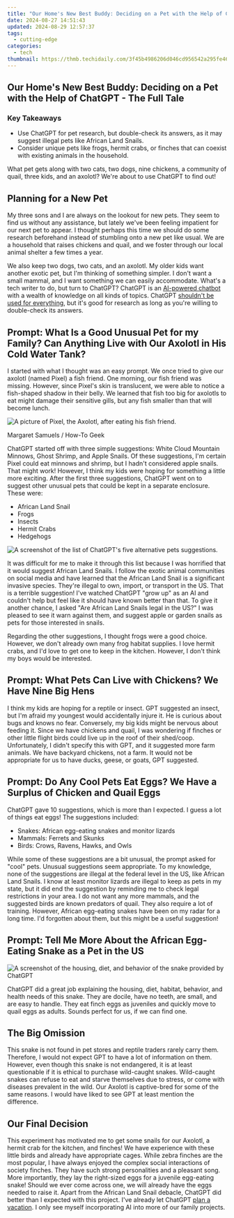 ```yaml
---
title: "Our Home's New Best Buddy: Deciding on a Pet with the Help of ChatGPT - The Full Tale"
date: 2024-08-27 14:51:43
updated: 2024-08-29 12:57:37
tags:
  - cutting-edge
categories:
  - tech
thumbnail: https://thmb.techidaily.com/3f45b4986206d046cd956542a295fe465671e73b81f9c11e8f6862999203849a.jpg
---
```


## Our Home's New Best Buddy: Deciding on a Pet with the Help of ChatGPT - The Full Tale

### Key Takeaways

* Use ChatGPT for pet research, but double-check its answers, as it may suggest illegal pets like African Land Snails.
* Consider unique pets like frogs, hermit crabs, or finches that can coexist with existing animals in the household.

 What pet gets along with two cats, two dogs, nine chickens, a community of quail, three kids, and an axolotl? We're about to use ChatGPT to find out!

##  Planning for a New Pet

 My three sons and I are always on the lookout for new pets. They seem to find us without any assistance, but lately we've been feeling impatient for our next pet to appear. I thought perhaps this time we should do some research beforehand instead of stumbling onto a new pet like usual. We are a household that raises chickens and quail, and we foster through our local animal shelter a few times a year.

 We also keep two dogs, two cats, and an axolotl. My older kids want another exotic pet, but I'm thinking of something simpler. I don't want a small mammal, and I want something we can easily accommodate. What's a tech writer to do, but turn to ChatGPT? ChatGPT is an [AI-powered chatbot](https://smart-video-editing.techidaily.com/new-how-to-find-free-sites-for-sound-effect-and-add-them-in-final-cut-pro-for-2024/) with a wealth of knowledge on all kinds of topics. ChatGPT [shouldn't be used for everything](https://youtube-webster.techidaily.com/-comprehensible-explanation-of-youtubes-viewership-puzzle/), but it's good for research as long as you're willing to double-check its answers.

##  Prompt: What Is a Good Unusual Pet for my Family? Can Anything Live with Our Axolotl in His Cold Water Tank?

 I started with what I thought was an easy prompt. We once tried to give our axolotl (named Pixel) a fish friend. One morning, our fish friend was missing. However, since Pixel's skin is translucent, we were able to notice a fish-shaped shadow in their belly. We learned that fish too big for axolotls to eat might damage their sensitive gills, but any fish smaller than that will become lunch.

![A picture of Pixel, the Axolotl, after eating his fish friend.](https://static1.howtogeekimages.com/wordpress/wp-content/uploads/2024/07/20220301_160859.jpg) 

Margaret Samuels / How-To Geek

 ChatGPT started off with three simple suggestions: White Cloud Mountain Minnows, Ghost Shrimp, and Apple Snails. Of these suggestions, I'm certain Pixel could eat minnows and shrimp, but I hadn't considered apple snails. That might work! However, I think my kids were hoping for something a little more exciting. After the first three suggestions, ChatGPT went on to suggest other unusual pets that could be kept in a separate enclosure. These were:

* African Land Snail
* Frogs
* Insects
* Hermit Crabs
* Hedgehogs

![A screenshot of the list of ChatGPT's five alternative pets suggestions.](https://static1.howtogeekimages.com/wordpress/wp-content/uploads/2024/07/screenshot-2024-07-26-000005.png) 

 It was difficult for me to make it through this list because I was horrified that it would suggest African Land Snails. I follow the exotic animal communities on social media and have learned that the African Land Snail is a significant invasive species. They're illegal to own, import, or transport in the US. That is a terrible suggestion! I've watched ChatGPT "grow up" as an AI and couldn't help but feel like it should have known better than that. To give it another chance, I asked "Are African Land Snails legal in the US?" I was pleased to see it warn against them, and suggest apple or garden snails as pets for those interested in snails.

 Regarding the other suggestions, I thought frogs were a good choice. However, we don't already own many frog habitat supplies. I love hermit crabs, and I'd love to get one to keep in the kitchen. However, I don't think my boys would be interested.

##  Prompt: What Pets Can Live with Chickens? We Have Nine Big Hens

 I think my kids are hoping for a reptile or insect. GPT suggested an insect, but I'm afraid my youngest would accidentally injure it. He is curious about bugs and knows no fear. Conversely, my big kids might be nervous about feeding it. Since we have chickens and quail, I was wondering if finches or other little flight birds could live up in the roof of their shed/coop. Unfortunately, I didn't specify this with GPT, and it suggested more farm animals. We have backyard chickens, not a farm. It would not be appropriate for us to have ducks, geese, or goats, GPT suggested.

##  Prompt: Do Any Cool Pets Eat Eggs? We Have a Surplus of Chicken and Quail Eggs

 ChatGPT gave 10 suggestions, which is more than I expected. I guess a lot of things eat eggs! The suggestions included:

* Snakes: African egg-eating snakes and monitor lizards
* Mammals: Ferrets and Skunks
* Birds: Crows, Ravens, Hawks, and Owls

 While some of these suggestions are a bit unusual, the prompt asked for "cool" pets. Unusual suggestions seem appropriate. To my knowledge, none of the suggestions are illegal at the federal level in the US, like African Land Snails. I know at least monitor lizards are illegal to keep as pets in my state, but it did end the suggestion by reminding me to check legal restrictions in your area. I do not want any more mammals, and the suggested birds are known predators of quail. They also require a lot of training. However, African egg-eating snakes have been on my radar for a long time. I'd forgotten about them, but this might be a useful suggestion!

##  Prompt: Tell Me More About the African Egg-Eating Snake as a Pet in the US

![A screenshot of the housing, diet, and behavior of the snake provided by ChatGPT](https://static1.howtogeekimages.com/wordpress/wp-content/uploads/2024/07/screenshot-2024-07-26-000400.png) 

 ChatGPT did a great job explaining the housing, diet, habitat, behavior, and health needs of this snake. They are docile, have no teeth, are small, and are easy to handle. They eat finch eggs as juveniles and quickly move to quail eggs as adults. Sounds perfect for us, if we can find one.

##  The Big Omission

 This snake is not found in pet stores and reptile traders rarely carry them. Therefore, I would not expect GPT to have a lot of information on them. However, even though this snake is not endangered, it is at least questionable if it is ethical to purchase wild-caught snakes. Wild-caught snakes can refuse to eat and starve themselves due to stress, or come with diseases prevalent in the wild. Our Axolotl is captive-bred for some of the same reasons. I would have liked to see GPT at least mention the difference.

##  Our Final Decision

 This experiment has motivated me to get some snails for our Axolotl, a hermit crab for the kitchen, and finches! We have experience with these little birds and already have appropriate cages. While zebra finches are the most popular, I have always enjoyed the complex social interactions of society finches. They have such strong personalities and a pleasant song. More importantly, they lay the right-sized eggs for a juvenile egg-eating snake! Should we ever come across one, we will already have the eggs needed to raise it. Apart from the African Land Snail debacle, ChatGPT did better than I expected with this project. I've already let ChatGPT [plan a vacation](https://vp-tips.techidaily.com/updated-in-2024-visual-impact-seamlessly-add-photos-to-your-instagram-account/). I only see myself incorporating AI into more of our family projects.

<ins class="adsbygoogle"
     style="display:block"
     data-ad-format="autorelaxed"
     data-ad-client="ca-pub-7571918770474297"
     data-ad-slot="1223367746"></ins>



<ins class="adsbygoogle"
     style="display:block"
     data-ad-client="ca-pub-7571918770474297"
     data-ad-slot="8358498916"
     data-ad-format="auto"
     data-full-width-responsive="true"></ins>

